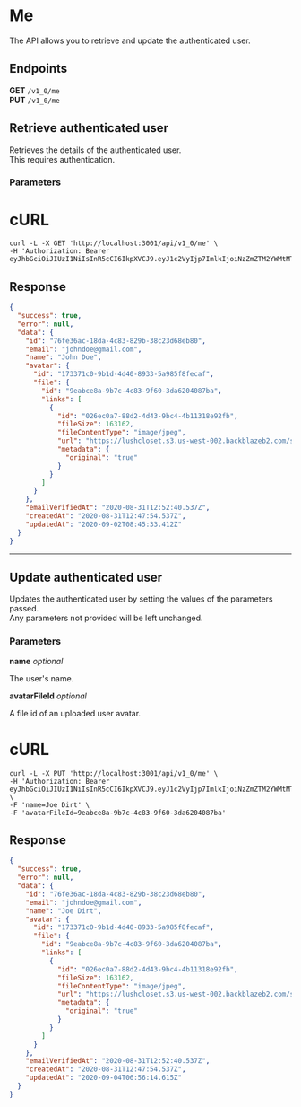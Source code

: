 <!-- panels:start -->

<!-- div:title-panel -->

# Me

<!-- div:left-panel -->

The API allows you to retrieve and update the authenticated user.

<!-- div:right-panel -->

## Endpoints

**GET** `/v1_0/me` \
**PUT** `/v1_0/me`

<!-- panels:end -->

<!-- panels:start -->

<!-- div:title-panel -->

## Retrieve authenticated user

<!-- div:left-panel -->

Retrieves the details of the authenticated user. \
This requires authentication.

### Parameters

<!-- div:right-panel -->

<!-- tabs:start -->

# **cURL**

```shell
curl -L -X GET 'http://localhost:3001/api/v1_0/me' \
-H 'Authorization: Bearer eyJhbGciOiJIUzI1NiIsInR5cCI6IkpXVCJ9.eyJ1c2VyIjp7ImlkIjoiNzZmZTM2YWMtMThkYS00YzgzLTgyOWItMzhjMjNkNjhlYjgwIiwiZW1haWwiOiJqb2huZG9lQGdtYWlsLmNvbSJ9LCJpYXQiOjE1OTkxOTkzMjUsImV4cCI6MTU5OTI4NTcyNX0.3aunA2J0ZqXrCuC_4GA578ZORbSfQigXxMfwrJXzgT8'
```

<!-- tabs:end -->

## Response

```json
{
  "success": true,
  "error": null,
  "data": {
    "id": "76fe36ac-18da-4c83-829b-38c23d68eb80",
    "email": "johndoe@gmail.com",
    "name": "John Doe",
    "avatar": {
      "id": "173371c0-9b1d-4d40-8933-5a985f8fecaf",
      "file": {
        "id": "9eabce8a-9b7c-4c83-9f60-3da6204087ba",
        "links": [
          {
            "id": "026ec0a7-88d2-4d43-9bc4-4b11318e92fb",
            "fileSize": 163162,
            "fileContentType": "image/jpeg",
            "url": "https://lushcloset.s3.us-west-002.backblazeb2.com/static/uploads/user-avatar_9eabce8a-9b7c-4c83-9f60-3da6204087ba_76fe36ac-18da-4c83-829b-38c23d68eb80_b43370aa-368b-4416-b41a-bdf49cb5f0c8.jpg",
            "metadata": {
              "original": "true"
            }
          }
        ]
      }
    },
    "emailVerifiedAt": "2020-08-31T12:52:40.537Z",
    "createdAt": "2020-08-31T12:47:54.537Z",
    "updatedAt": "2020-09-02T08:45:33.412Z"
  }
}
```

<!-- panels:end -->

---

<!-- panels:start -->

<!-- div:title-panel -->

## Update authenticated user

<!-- div:left-panel -->

Updates the authenticated user by setting the values of the parameters passed. \
Any parameters not provided will be left unchanged.

### Parameters

**name** _optional_

The user's name.

**avatarFileId** _optional_

A file id of an uploaded user avatar.

<!-- div:right-panel -->

<!-- tabs:start -->

# **cURL**

```shell
curl -L -X PUT 'http://localhost:3001/api/v1_0/me' \
-H 'Authorization: Bearer eyJhbGciOiJIUzI1NiIsInR5cCI6IkpXVCJ9.eyJ1c2VyIjp7ImlkIjoiNzZmZTM2YWMtMThkYS00YzgzLTgyOWItMzhjMjNkNjhlYjgwIiwiZW1haWwiOiJqb2huZG9lQGdtYWlsLmNvbSJ9LCJpYXQiOjE1OTkxOTkzMjUsImV4cCI6MTU5OTI4NTcyNX0.3aunA2J0ZqXrCuC_4GA578ZORbSfQigXxMfwrJXzgT8' \
-F 'name=Joe Dirt' \
-F 'avatarFileId=9eabce8a-9b7c-4c83-9f60-3da6204087ba'
```

<!-- tabs:end -->

## Response

```json
{
  "success": true,
  "error": null,
  "data": {
    "id": "76fe36ac-18da-4c83-829b-38c23d68eb80",
    "email": "johndoe@gmail.com",
    "name": "Joe Dirt",
    "avatar": {
      "id": "173371c0-9b1d-4d40-8933-5a985f8fecaf",
      "file": {
        "id": "9eabce8a-9b7c-4c83-9f60-3da6204087ba",
        "links": [
          {
            "id": "026ec0a7-88d2-4d43-9bc4-4b11318e92fb",
            "fileSize": 163162,
            "fileContentType": "image/jpeg",
            "url": "https://lushcloset.s3.us-west-002.backblazeb2.com/static/uploads/user-avatar_9eabce8a-9b7c-4c83-9f60-3da6204087ba_76fe36ac-18da-4c83-829b-38c23d68eb80_b43370aa-368b-4416-b41a-bdf49cb5f0c8.jpg",
            "metadata": {
              "original": "true"
            }
          }
        ]
      }
    },
    "emailVerifiedAt": "2020-08-31T12:52:40.537Z",
    "createdAt": "2020-08-31T12:47:54.537Z",
    "updatedAt": "2020-09-04T06:56:14.615Z"
  }
}
```

<!-- panels:end -->
